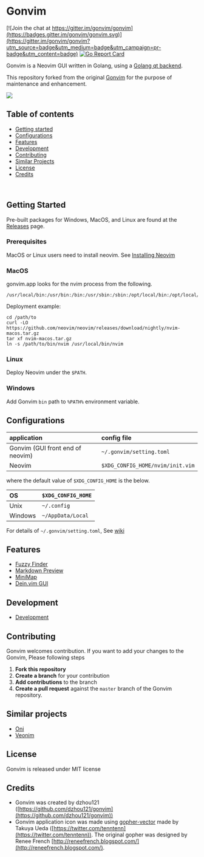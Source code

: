 
# Gonvim

[![Join the chat at https://gitter.im/gonvim/gonvim](https://badges.gitter.im/gonvim/gonvim.svg)](https://gitter.im/gonvim/gonvim?utm_source=badge&utm_medium=badge&utm_campaign=pr-badge&utm_content=badge)
[![Go Report Card](https://goreportcard.com/badge/github.com/akiyosi/gonvim)](https://goreportcard.com/report/github.com/akiyosi/gonvim)

Gonvim is a Neovim GUI written in Golang, using a [Golang qt backend](https://github.com/therecipe/qt).
 
This repository forked from the original [Gonvim](https://github.com/dzhou121/gonvim) for the purpose of maintenance and enhancement.

![](https://raw.githubusercontent.com/wiki/akiyosi/gonvim/images/0.3.0.png)

## Table of contents

- [Getting started](#getting-started)
- [Configurations](#configurations)
- [Features](#features)
- [Development](#development)
- [Contributing](#contributing)
- [Similar Projects](#similar-projects)
- [License](#license)
- [Credits](#credits)

<br>

## Getting Started
Pre-built packages for Windows, MacOS, and Linux are found at the [Releases](https://github.com/akiyosi/gonvim/releases) page.


### Prerequisites
MacOS or Linux users need to install neovim. See [Installing Neovim](https://github.com/neovim/neovim/wiki/Installing-Neovim)

### MacOS
gonvim.app looks for the nvim process from the following.

```
/usr/local/bin:/usr/bin:/bin:/usr/sbin:/sbin:/opt/local/bin:/opt/local/sbin
```

Deployment example:

```
cd /path/to
curl -LO https://github.com/neovim/neovim/releases/download/nightly/nvim-macos.tar.gz
tar xf nvim-macos.tar.gz
ln -s /path/to/bin/nvim /usr/local/bin/nvim
```

### Linux
Deploy Neovim under the `$PATH`.

### Windows
Add Gonvim `bin` path to `%PATH%` environment variable.



## Configurations

| application | config file |
|:------------|:------------|
| Gonvim (GUI front end of neovim) | `~/.gonvim/setting.toml` |
| Neovim      | `$XDG_CONFIG_HOME/nvim/init.vim` |

where the default value of `$XDG_CONFIG_HOME` is the below.

| OS      |  `$XDG_CONFIG_HOME`  |
|:--------|:---------------------|
| Unix    |  `~/.config`         |
| Windows |  `~/AppData/Local`   |

For details of `~/.gonvim/setting.toml`, See [wiki](https://github.com/akiyosi/gonvim/wiki/Configurations)



## Features

* [Fuzzy Finder](https://github.com/akiyosi/gonvim/wiki/Features#fuzzy-finder-in-gui)
* [Markdown Preview](https://github.com/akiyosi/gonvim/wiki/Features#markdown-preview)
* [MiniMap](https://github.com/akiyosi/gonvim/wiki/Features#minimap)
* [Dein.vim GUI](https://github.com/akiyosi/gonvim/wiki/Features#deinvim-gui)



## Development

* [Development](https://github.com/akiyosi/gonvim/wiki/Development)



## Contributing
Gonvim welcomes contribution. If you want to add your changes to the Gonvim, Please following steps

1. **Fork this repository**
1. **Create a branch** for your contribution
1. **Add contributions** to the branch
1. **Create a pull request** against the `master` branch of the Gonvim repository.


## Similar projects

* [Oni](https://github.com/onivim/oni)
* [Veonim](https://github.com/veonim/veonim)



## License
Gonvim is released under MIT license


## Credits

* Gonvim was created by dzhou121 ([https://github.com/dzhou121/gonvim](https://github.com/dzhou121/gonvim))
* Gonvim application icon was made using [gopher-vector](https://github.com/golang-samples/gopher-vector) made by Takuya Ueda ([https://twitter.com/tenntenn](https://twitter.com/tenntenn)). The original gopher was designed by Renee French [http://reneefrench.blogspot.com/](http://reneefrench.blogspot.com/).


